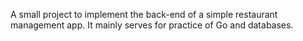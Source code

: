 A small project to implement the back-end of a simple restaurant management app. It mainly serves for practice of Go and databases.

